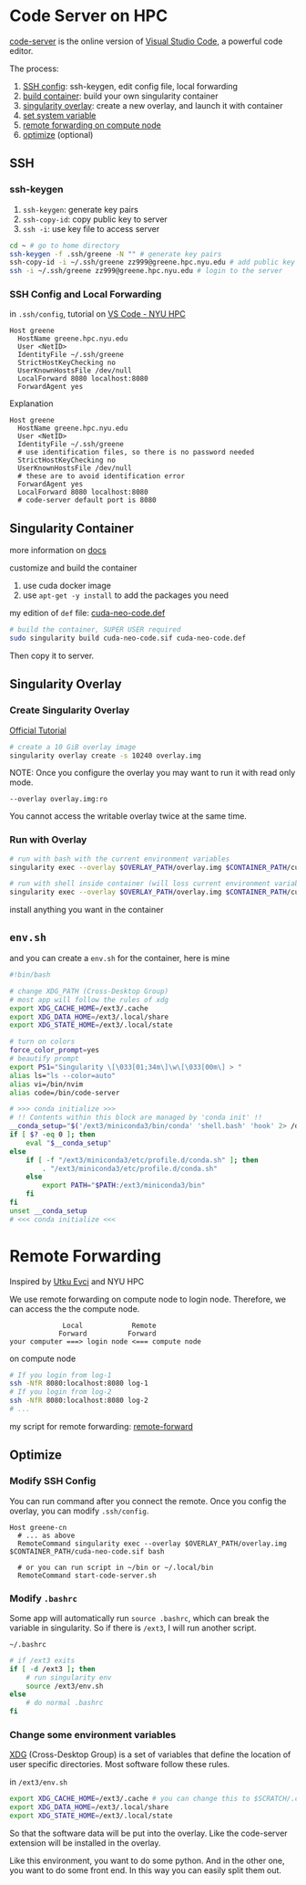 # Code Server on HPC

[code-server](https://coder.com/docs/code-server/latest) is the online version of [Visual Studio Code](https://code.visualstudio.com/), a powerful code editor.

The process:

1. [SSH config](#ssh): ssh-keygen, edit config file, local forwarding
2. [build container](#singularity-container): build your own singularity container
3. [singularity overlay](#singularity-overlay): create a new overlay, and launch it with container
4. [set system variable](#envsh)
5. [remote forwarding on compute node](#remote-forwarding)
6. [optimize](#optimize) (optional)

## SSH

### ssh-keygen

1. `ssh-keygen`: generate key pairs
2. `ssh-copy-id`: copy public key to server
3. `ssh -i`: use key file to access server

```bash
cd ~ # go to home directory
ssh-keygen -f .ssh/greene -N "" # generate key pairs
ssh-copy-id -i ~/.ssh/greene zz999@greene.hpc.nyu.edu # add public key to the host
ssh -i ~/.ssh/greene zz999@greene.hpc.nyu.edu # login to the server
```

### SSH Config and Local Forwarding

in `.ssh/config`, tutorial on [VS Code - NYU HPC](https://sites.google.com/nyu.edu/nyu-hpc/training-support/general-hpc-topics/vs-code)

```
Host greene
  HostName greene.hpc.nyu.edu
  User <NetID>
  IdentityFile ~/.ssh/greene
  StrictHostKeyChecking no
  UserKnownHostsFile /dev/null
  LocalForward 8080 localhost:8080
  ForwardAgent yes
```

Explanation

```
Host greene
  HostName greene.hpc.nyu.edu
  User <NetID>
  IdentityFile ~/.ssh/greene
  # use identification files, so there is no password needed
  StrictHostKeyChecking no
  UserKnownHostsFile /dev/null
  # these are to avoid identification error
  ForwardAgent yes
  LocalForward 8080 localhost:8080
  # code-server default port is 8080
```

## Singularity Container

more information on [docs](https://sylabs.io/singularity/)

customize and build the container

1. use cuda docker image
2. use `apt-get -y install` to add the packages you need

my edition of `def` file: [cuda-neo-code.def](singularity-def/cuda-neo-code.def)

```bash
# build the container, SUPER USER required
sudo singularity build cuda-neo-code.sif cuda-neo-code.def
```

Then copy it to server.

## Singularity Overlay

### Create Singularity Overlay

[Official Tutorial](https://docs.sylabs.io/guides/3.11/user-guide/persistent_overlays.html)

```bash
# create a 10 GiB overlay image
singularity overlay create -s 10240 overlay.img
```

NOTE: Once you configure the overlay you may want to run it with read only mode.

```
--overlay overlay.img:ro
```

You cannot access the writable overlay twice at the same time.

### Run with Overlay

```bash
# run with bash with the current environment variables
singularity exec --overlay $OVERLAY_PATH/overlay.img $CONTAINER_PATH/cuda-neo-code.sif bash

# run with shell inside container (will loss current environment variables)
singularity exec --overlay $OVERLAY_PATH/overlay.img $CONTAINER_PATH/cuda-neo-code.sif
```

install anything you want in the container

## `env.sh`

and you can create a `env.sh` for the container, here is mine

```bash
#!bin/bash

# change XDG_PATH (Cross-Desktop Group)
# most app will follow the rules of xdg
export XDG_CACHE_HOME=/ext3/.cache
export XDG_DATA_HOME=/ext3/.local/share
export XDG_STATE_HOME=/ext3/.local/state

# turn on colors
force_color_prompt=yes
# beautify prompt
export PS1="Singularity \[\033[01;34m\]\w\[\033[00m\] > "
alias ls="ls --color=auto"
alias vi=/bin/nvim
alias code=/bin/code-server

# >>> conda initialize >>>
# !! Contents within this block are managed by 'conda init' !!
__conda_setup="$('/ext3/miniconda3/bin/conda' 'shell.bash' 'hook' 2> /dev/null)"
if [ $? -eq 0 ]; then
    eval "$__conda_setup"
else
    if [ -f "/ext3/miniconda3/etc/profile.d/conda.sh" ]; then
        . "/ext3/miniconda3/etc/profile.d/conda.sh"
    else
        export PATH="$PATH:/ext3/miniconda3/bin"
    fi
fi
unset __conda_setup
# <<< conda initialize <<<
```

# Remote Forwarding

Inspired by [Utku Evci](http://www.utkuevci.com/notes/port-forwarding/) and NYU HPC

We use remote forwarding on compute node to login node. Therefore, we can access the the compute node.

```
             Local            Remote
            Forward          Forward
your computer ===> login node <=== compute node
```

on compute node

```bash
# If you login from log-1
ssh -NfR 8080:localhost:8080 log-1
# If you login from log-2
ssh -NfR 8080:localhost:8080 log-2
# ...
```

my script for remote forwarding: [remote-forward](bin/remote-forward)

## Optimize

### Modify SSH Config

You can run command after you connect the remote. Once you config the overlay, you can modify `.ssh/config`.

```
Host greene-cn
  # ... as above
  RemoteCommand singularity exec --overlay $OVERLAY_PATH/overlay.img $CONTAINER_PATH/cuda-neo-code.sif bash

  # or you can run script in ~/bin or ~/.local/bin
  RemoteCommand start-code-server.sh
```

### Modify `.bashrc`

Some app will automatically run `source .bashrc`, which can break the variable in singularity. So if there is `/ext3`, I will run another script.

`~/.bashrc`

```bash
# if /ext3 exits
if [ -d /ext3 ]; then
    # run singularity env
    source /ext3/env.sh
else
    # do normal .bashrc
fi
```

### Change some environment variables

[XDG](https://specifications.freedesktop.org/basedir-spec/basedir-spec-latest.html) (Cross-Desktop Group) is a set of variables that define the location of user specific directories. Most software follow these rules.

in `/ext3/env.sh`

```bash
export XDG_CACHE_HOME=/ext3/.cache # you can change this to $SCRATCH/.cache 
export XDG_DATA_HOME=/ext3/.local/share
export XDG_STATE_HOME=/ext3/.local/state
```

So that the software data will be put into the overlay. Like the code-server extension will be installed in the overlay.

Like this environment, you want to do some python. And in the other one, you want to do some front end. In this way you can easily split them out.
